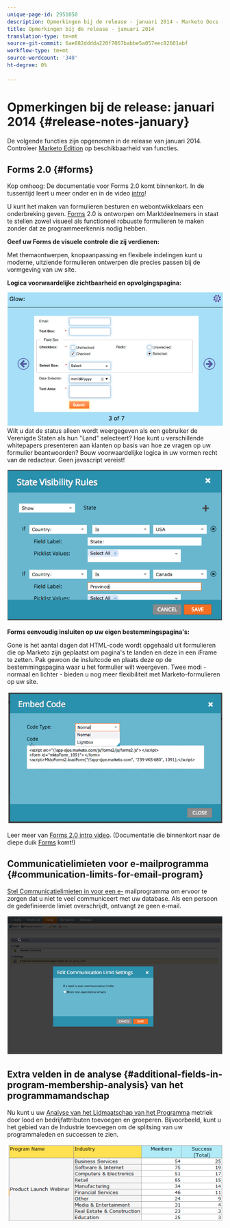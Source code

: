 ```yaml
---
unique-page-id: 2951050
description: Opmerkingen bij de release - januari 2014 - Marketo Docs - Productdocumentatie
title: Opmerkingen bij de release - januari 2014
translation-type: tm+mt
source-git-commit: 6ae882dddda220f7067babbe5a057eec82601abf
workflow-type: tm+mt
source-wordcount: '340'
ht-degree: 0%

---
```



# Opmerkingen bij de release: januari 2014 {#release-notes-january}

De volgende functies zijn opgenomen in de release van januari 2014. Controleer [Marketo Edition](https://www.marketo.com/pricing/) op beschikbaarheid van functies.

## Forms 2.0 {#forms}

Kop omhoog: De documentatie voor Forms 2.0 komt binnenkort. In de tussentijd leert u meer onder en in de video [intro](https://docs.marketo.com/display/docs/forms)!

U kunt het maken van formulieren besturen en webontwikkelaars een onderbreking geven. [Forms](https://docs.marketo.com/display/docs/forms) 2.0 is ontworpen om Marktdeelnemers in staat te stellen zowel visueel als functioneel robuuste formulieren te maken zonder dat ze programmeerkennis nodig hebben.

**Geef uw Forms de visuele controle die zij verdienen:**

Met themaontwerpen, knopaanpassing en flexibele indelingen kunt u moderne, uitziende formulieren ontwerpen die precies passen bij de vormgeving van uw site.

**Logica voorwaardelijke zichtbaarheid en opvolgingspagina:**

![](assets/image2014-9-22-10-3a30-3a52.png)\
Wilt u dat de status alleen wordt weergegeven als een gebruiker de Verenigde Staten als hun &quot;Land&quot; selecteert? Hoe kunt u verschillende whitepapers presenteren aan klanten op basis van hoe ze vragen op uw formulier beantwoorden? Bouw voorwaardelijke logica in uw vormen recht van de redacteur. Geen javascript vereist!

![](assets/image2014-9-22-10-3a31-3a54.png)

**Forms eenvoudig insluiten op uw eigen bestemmingspagina&#39;s:**

Gone is het aantal dagen dat HTML-code wordt opgehaald uit formulieren die op Marketo zijn geplaatst om pagina&#39;s te landen en deze in een iFrame te zetten. Pak gewoon de insluitcode en plaats deze op de bestemmingspagina waar u het formulier wilt weergeven. Twee modi - normaal en lichter - bieden u nog meer flexibiliteit met Marketo-formulieren op uw site.

![](assets/image2014-9-22-10-3a38-3a2.png)

Leer meer van [Forms 2.0 intro video](https://docs.marketo.com/display/docs/forms). (Documentatie die binnenkort naar de diepe duik [Forms](https://docs.marketo.com/display/docs/forms) komt!)

## Communicatielimieten voor e-mailprogramma {#communication-limits-for-email-program}

[Stel Communicatielimieten in voor een e-](../../product-docs/email-marketing/email-programs/email-program-actions/enable-disable-communication-limits-in-an-email-program.md) mailprogramma om ervoor te zorgen dat u niet te veel communiceert met uw database. Als een persoon de gedefinieerde limiet overschrijdt, ontvangt ze geen e-mail.

![](assets/image2014-9-22-10-3a38-3a31.png)

## Extra velden in de analyse {#additional-fields-in-program-membership-analysis} van het programmamandschap

Nu kunt u uw [Analyse van het Lidmaatschap van het Programma](../../product-docs/reporting/revenue-cycle-analytics/program-analytics/build-a-program-membership-analysis-report-that-lists-leads.md) metriek door lood en bedrijfattributen toevoegen en groeperen. Bijvoorbeeld, kunt u het gebied van de Industrie toevoegen om de splitsing van uw programmaleden en successen te zien.

![](assets/image2014-9-22-10-3a39-3a1.png)


